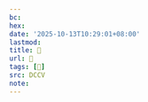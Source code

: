 ```yaml
---
bc:
hex:
date: '2025-10-13T10:29:01+08:00'
lastmod:
title: 􄹅
url: 􄹅
tags: [𧝴]
src: DCCV
note:
---
```

